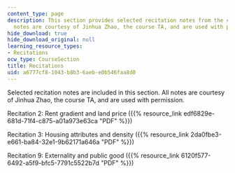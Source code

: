 ```yaml
---
content_type: page
description: This section provides selected recitation notes from the course. All
  notes are courtesy of Jinhua Zhao, the course TA, and are used with permission.
hide_download: true
hide_download_original: null
learning_resource_types:
- Recitations
ocw_type: CourseSection
title: Recitations
uid: a6777cf8-1043-b8b3-6aeb-e0b546faa8d0
---
```


Selected recitation notes are included in this section. All notes are courtesy of Jinhua Zhao, the course TA, and are used with permission.

Recitation 2: Rent gradient and land price ({{% resource_link edf6829e-681d-71f4-c875-a01a973e63ca "PDF" %}})

Recitation 3: Housing attributes and density ({{% resource_link 2da0fbe3-e661-ba84-32e1-9b62171a646a "PDF" %}})

Recitation 9: Externality and public good ({{% resource_link 6120f577-6492-a5f9-bfc5-7791c5522b7d "PDF" %}})